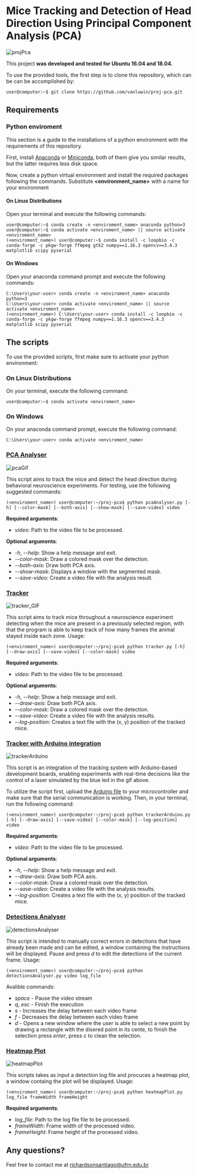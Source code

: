 # Mice Tracking and Detection of Head Direction Using Principal Component Analysis (PCA)

![projPca](./readme_imgs/pca.png)

This project **was developed and tested for Ubuntu 16.04 and 18.04.**

To use the provided tools, the first step is to clone this repository, which can be can be accomplished by:

```console
user@computer:~$ git clone https://github.com/vanluwin/proj-pca.git
```

## Requirements

### Python enviroment

This section is a guide to the installations of a python environment with the requirements of this repository.

First, install [Anaconda](https://www.anaconda.com/distribution/) or [Miniconda](https://docs.conda.io/en/latest/miniconda.html), both of them give you similar results, but the latter requires less disk space.

Now, create a python virtual environment and install the required packages following the commands. Substitute **<environment_name>** with a name for your environment

#### On Linux Distributions

Open your terminal and execute the following commands:

```console
user@computer:~$ conda create -n <enviroment_name> anaconda python=3
user@computer:~$ conda activate <enviroment_name> || source activate <enviroment_name>
(<enviroment_name>) user@computer:~$ conda install -c loopbio -c conda-forge -c pkgw-forge ffmpeg gtk2 numpy==1.16.3 opencv==3.4.3 matplotlib scipy pyserial
```

#### On Windows

Open your anaconda command prompt and execute the following commands:  

```console
C:\Users\your-user> conda create -n <enviroment_name> anaconda python=3
C:\Users\your-user> conda activate <enviroment_name> || source activate <enviroment_name>
(<enviroment_name>) C:\Users\your-user> conda install -c loopbio -c conda-forge -c pkgw-forge ffmpeg numpy==1.16.3 opencv==3.4.3 matplotlib scipy pyserial
```

## The scripts

To use the provided scripts, first make sure to activate your python environment:

### On Linux Distributions

On your terminal, execute the following command:

```console
user@computer:~$ conda activate <enviroment_name>
```

### On Windows

On your anaconda command prompt, execute the following command:  

```console
C:\Users\your-user> conda activate <enviroment_name>
```

### [PCA Analyser](./pcaAnalyser.py)

![pcaGif](./readme_imgs/pca.gif)

This script aims to track the mice and detect the head direction during behavioral neuroscience experiments. For testing, use the following suggested commands:

```console
(<enviroment_name>) user@computer:~/proj-pca$ python pcaAnalyser.py [-h] [--color-mask] [--both-axis] [--show-mask] [--save-video] video
```

**Required arguments**:

* *video*: Path to the video file to be processed.

**Optional arguments**:

* *-h*, *--help*: Show a help message and exit.
* *--color-mask*: Draw a colored mask over the detection.
* *--both-axis*: Draw both PCA axis.
* *--show-mask*: Displays a window with the segmented mask.
* *--save-video*: Create a video file with the analysis result.

### [Tracker](./tracker.py)

![tracker_GIF](./readme_imgs/tracker2.gif)

This script aims to track mice throughout a neuroscience experiment detecting when the mice are present in a previously selected region, with that the program is able to keep track of how many frames the animal stayed inside each zone. Usage:

```console
(<enviroment_name>) user@computer:~/proj-pca$ python tracker.py [-h] [--draw-axis] [--save-video] [--color-mask] video
```

**Required arguments**:

* *video*: Path to the video file to be processed.

**Optional arguments**:

* *-h*, *--help*: Show a help message and exit.
* *--draw-axis*: Draw both PCA axis.
* *--color-mask*: Draw a colored mask over the detection.
* *--save-video*: Create a video file with the analysis results.
* *--log-position*: Creates a text file with the (x, y) position of the tracked mice.

### [Tracker with Arduino integration](./trackerArduino.py)

![trackerArduino](./readme_imgs/trackerArduino.gif)

This script is an integration of the tracking system with Arduino-based development boards, enabling experiments with real-time decisions like the control of a laser simulated by the blue led in the gif above.

To utilize the script first, upload the [Arduino file](./trackerArduinoFile.ino) to your microcontroller and make sure that the serial communication is working. Then, in your terminal, run the following command:

```console
(<enviroment_name>) user@computer:~/proj-pca$ python trackerArduino.py [-h] [--draw-axis] [--save-video] [--color-mask] [--log-position] video
```

**Required arguments**:

* *video*: Path to the video file to be processed.

**Optional arguments**:

* *-h*, *--help*: Show a help message and exit.
* *--draw-axis*: Draw both PCA axis.
* *--color-mask*: Draw a colored mask over the detection.
* *--save-video*: Create a video file with the analysis results.
* *--log-position*: Creates a text file with the (x, y) position of the tracked mice.

### [Detections Analyser](./detectionsAnalyser.py)

![detectionsAnalyser](./readme_imgs/detectionsAnalyser.png)

This script is intended to manually correct errors in detections that have already been made and can be edited, a window containing the instructions will be displayed. Pause and press *d* to edit the detections of the current frame. Usage:

```console
(<enviroment_name>) user@computer:~/proj-pca$ python detectionsAnalyser.py video log_file
```

Avalible commands:

* *space* - Pause the video stream
* *q*, *esc* - Finish the execution
* *s* - Increases the delay between each video frame
* *f* - Decreases the delay between each video frame
* *d* - Opens a new window where the user is able to select a new point by drawing a rectangle with the disered point in its cente, to finish the selection press *enter*, press *c* to clean the selection.

### [Heatmap Plot](./heatmapPlot.py)

![heatmapPlot](./readme_imgs/heatmap.png)

This scripts takes as input a detection log file and procuces a heatmap plot, a window containg the plot will be displayed. Usage:

```console
(<enviroment_name>) user@computer:~/proj-pca$ python heatmapPlot.py log_file frameWidth frameHeight
```

**Required arguments**:

* *log_file*: Path to the log file file to be processed.
* *frameWidth*: Frame width of the processed video.
* *frameHeight*: Frame height of the processed video.

## Any questions?

Feel free to contact me at richardsonsantiago@ufrn.edu.br
